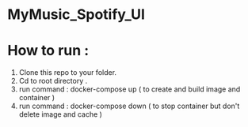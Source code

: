 # MyMusic_Spotify_UI

# How to run :
  1) Clone this repo to your folder.
  2) Cd to root directory .
  3) run command : docker-compose up ( to create and build image and container )
  4) run command : docker-compose down ( to stop container but don't delete image and cache )
  
 
